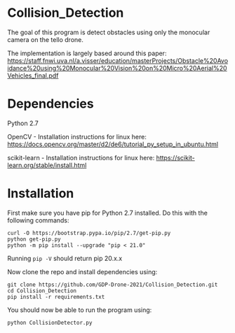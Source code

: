 # Collision_Detection

The goal of this program is detect obstacles using only the monocular camera on the tello drone.

The implementation is largely based around this paper: https://staff.fnwi.uva.nl/a.visser/education/masterProjects/Obstacle%20Avoidance%20using%20Monocular%20Vision%20on%20Micro%20Aerial%20Vehicles_final.pdf

# Dependencies

Python 2.7

OpenCV - Installation instructions for linux here: https://docs.opencv.org/master/d2/de6/tutorial_py_setup_in_ubuntu.html

scikit-learn - Installation instructions for linux here: https://scikit-learn.org/stable/install.html

# Installation

First make sure you have pip for Python 2.7 installed. Do this with the following commands:

    curl -O https://bootstrap.pypa.io/pip/2.7/get-pip.py
    python get-pip.py
    python -m pip install --upgrade "pip < 21.0"

Running `pip -V` should return pip 20.x.x

Now clone the repo and install dependencies using:

    git clone https://github.com/GDP-Drone-2021/Collision_Detection.git
    cd Collision_Detection
    pip install -r requirements.txt

You should now be able to run the program using:

    python CollisionDetector.py
